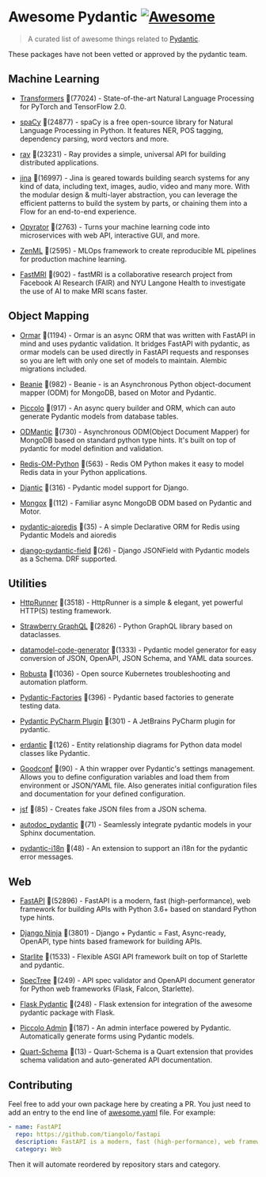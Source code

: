 # Awesome Pydantic [![Awesome](https://awesome.re/badge-flat.svg)](https://github.com/sindresorhus/awesome)

> A curated list of awesome things related to [Pydantic](https://pydantic-docs.helpmanual.io/).

These packages have not been vetted or approved by the pydantic team.


## Machine Learning
  
- [Transformers](https://github.com/huggingface/transformers) 🌟(77024) - State-of-the-art Natural Language Processing for PyTorch and TensorFlow 2.0.
  
- [spaCy](https://github.com/explosion/spaCy) 🌟(24877) - spaCy is a free open-source library for Natural Language Processing in Python. It features NER, POS tagging, dependency parsing, word vectors and more.
  
- [ray](https://github.com/ray-project/ray) 🌟(23231) - Ray provides a simple, universal API for building distributed applications.
  
- [jina](https://github.com/jina-ai/jina) 🌟(16997) - Jina is geared towards building search systems for any kind of data, including text, images, audio, video and many more. With the modular design & multi-layer abstraction, you can leverage the efficient patterns to build the system by parts, or chaining them into a Flow for an end-to-end experience.
  
- [Opyrator](https://github.com/ml-tooling/opyrator) 🌟(2763) - Turns your machine learning code into microservices with web API, interactive GUI, and more.
  
- [ZenML](https://github.com/zenml-io/zenml) 🌟(2595) - MLOps framework to create reproducible ML pipelines for production machine learning.
  
- [FastMRI](https://github.com/facebookresearch/fastMRI) 🌟(902) - fastMRI is a collaborative research project from Facebook AI Research (FAIR) and NYU Langone Health to investigate the use of AI to make MRI scans faster.
  

## Object Mapping
  
- [Ormar](https://github.com/collerek/ormar) 🌟(1194) - Ormar is an async ORM that was written with FastAPI in mind and uses pydantic validation. It bridges FastAPI with pydantic, as ormar models can be used directly in FastAPI requests and responses so you are left with only one set of models to maintain. Alembic migrations included.
  
- [Beanie](https://github.com/roman-right/beanie) 🌟(982) - Beanie - is an Asynchronous Python object-document mapper (ODM) for MongoDB, based on Motor and Pydantic.
  
- [Piccolo](https://github.com/piccolo-orm/piccolo) 🌟(917) - An async query builder and ORM, which can auto generate Pydantic models from database tables.
  
- [ODMantic](https://github.com/art049/odmantic) 🌟(730) - Asynchronous ODM(Object Document Mapper) for MongoDB based on standard python type hints. It's built on top of pydantic for model definition and validation.
  
- [Redis-OM-Python](https://github.com/redis/redis-om-python) 🌟(563) - Redis OM Python makes it easy to model Redis data in your Python applications.
  
- [Djantic](https://github.com/jordaneremieff/djantic) 🌟(316) - Pydantic model support for Django.
  
- [Mongox](https://github.com/aminalaee/mongox) 🌟(112) - Familiar async MongoDB ODM based on Pydantic and Motor.
  
- [pydantic-aioredis](https://github.com/andrewthetechie/pydantic-aioredis) 🌟(35) - A simple Declarative ORM for Redis using Pydantic Models and aioredis
  
- [django-pydantic-field](https://github.com/surenkov/django-pydantic-field) 🌟(26) - Django JSONField with Pydantic models as a Schema. DRF supported.
  

## Utilities
  
- [HttpRunner](https://github.com/httprunner/httprunner) 🌟(3518) - HttpRunner is a simple & elegant, yet powerful HTTP(S) testing framework.
  
- [Strawberry GraphQL](https://github.com/strawberry-graphql/strawberry) 🌟(2826) - Python GraphQL library based on dataclasses.
  
- [datamodel-code-generator](https://github.com/koxudaxi/datamodel-code-generator) 🌟(1333) - Pydantic model generator for easy conversion of JSON, OpenAPI, JSON Schema, and YAML data sources.
  
- [Robusta](https://github.com/robusta-dev/robusta) 🌟(1036) - Open source Kubernetes troubleshooting and automation platform.
  
- [Pydantic-Factories](https://github.com/Goldziher/pydantic-factories) 🌟(396) - Pydantic based factories to generate testing data.
  
- [Pydantic PyCharm Plugin](https://github.com/koxudaxi/pydantic-pycharm-plugin) 🌟(301) - A JetBrains PyCharm plugin for pydantic.
  
- [erdantic](https://github.com/drivendataorg/erdantic) 🌟(126) - Entity relationship diagrams for Python data model classes like Pydantic.
  
- [Goodconf](https://github.com/lincolnloop/goodconf) 🌟(90) - A thin wrapper over Pydantic's settings management. Allows you to define configuration variables and load them from environment or JSON/YAML file. Also generates initial configuration files and documentation for your defined configuration.
  
- [jsf](https://github.com/ghandic/jsf) 🌟(85) - Creates fake JSON files from a JSON schema.
  
- [autodoc_pydantic](https://github.com/mansenfranzen/autodoc_pydantic) 🌟(71) - Seamlessly integrate pydantic models in your Sphinx documentation.
  
- [pydantic-i18n](https://github.com/boardpack/pydantic-i18n) 🌟(48) - An extension to support an i18n for the pydantic error messages.
  

## Web
  
- [FastAPI](https://github.com/tiangolo/fastapi) 🌟(52896) - FastAPI is a modern, fast (high-performance), web framework for building APIs with Python 3.6+ based on standard Python type hints.
  
- [Django Ninja](https://github.com/vitalik/django-ninja) 🌟(3801) - Django + Pydantic = Fast, Async-ready, OpenAPI, type hints based framework for building APIs.
  
- [Starlite](https://github.com/Goldziher/starlite) 🌟(1533) - Flexible ASGI API framework built on top of Starlette and pydantic.
  
- [SpecTree](https://github.com/0b01001001/spectree) 🌟(249) - API spec validator and OpenAPI document generator for Python web frameworks (Flask, Falcon, Starlette).
  
- [Flask Pydantic](https://github.com/bauerji/flask_pydantic) 🌟(248) - Flask extension for integration of the awesome pydantic package with Flask.
  
- [Piccolo Admin](https://github.com/piccolo-orm/piccolo_admin) 🌟(187) - An admin interface powered by Pydantic. Automatically generate forms using Pydantic models.
  
- [Quart-Schema](https://gitlab.com/pgjones/quart-schema) 🌟(13) - Quart-Schema is a Quart extension that provides schema validation and auto-generated API documentation.
  


## Contributing

Feel free to add your own package here by creating a PR. You just need to add an entry to the end line of [awesome.yaml](./awesome.yaml) file.
For example:

```yaml
- name: FastAPI
  repo: https://github.com/tiangolo/fastapi
  description: FastAPI is a modern, fast (high-performance), web framework for building APIs with Python 3.6+ based on standard Python type hints.
  category: Web
```

Then it will automate reordered by repository stars and category.